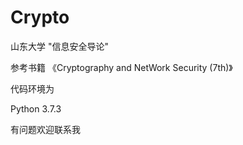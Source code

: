 # Crypto
山东大学 "信息安全导论"

参考书籍 《Cryptography and NetWork Security (7th)》

代码环境为
  
  Python 3.7.3

有问题欢迎联系我
